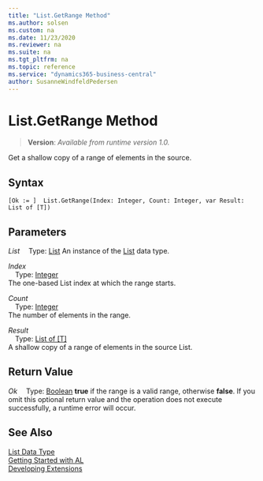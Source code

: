 ```yaml
---
title: "List.GetRange Method"
ms.author: solsen
ms.custom: na
ms.date: 11/23/2020
ms.reviewer: na
ms.suite: na
ms.tgt_pltfrm: na
ms.topic: reference
ms.service: "dynamics365-business-central"
author: SusanneWindfeldPedersen
---
```

[//]: # (START>DO_NOT_EDIT)
[//]: # (IMPORTANT:Do not edit any of the content between here and the END>DO_NOT_EDIT.)
[//]: # (Any modifications should be made in the .xml files in the ModernDev repo.)
# List.GetRange Method
> **Version**: _Available from runtime version 1.0._

Get a shallow copy of a range of elements in the source.


## Syntax
```
[Ok := ]  List.GetRange(Index: Integer, Count: Integer, var Result: List of [T])
```
## Parameters
*List*
&emsp;Type: [List](list-data-type.md)
An instance of the [List](list-data-type.md) data type.

*Index*  
&emsp;Type: [Integer](../integer/integer-data-type.md)  
The one-based List index at which the range starts.
        
*Count*  
&emsp;Type: [Integer](../integer/integer-data-type.md)  
The number of elements in the range.
        
*Result*  
&emsp;Type: [List of [T]](list-data-type.md)  
A shallow copy of a range of elements in the source List.  


## Return Value
*Ok*
&emsp;Type: [Boolean](../boolean/boolean-data-type.md)
**true** if the range is a valid range, otherwise **false**. If you omit this optional return value and the operation does not execute successfully, a runtime error will occur.  


[//]: # (IMPORTANT: END>DO_NOT_EDIT)
## See Also
[List Data Type](list-data-type.md)  
[Getting Started with AL](../../devenv-get-started.md)  
[Developing Extensions](../../devenv-dev-overview.md)